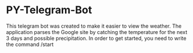 # PY-Telegram-Bot
This telegram bot was created to make it easier to view the weather. 
The application parses the Google site by catching the temperature for the next 3 days and possible precipitation. 
In order to get started, you need to write the command /start
